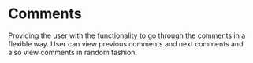 # Comments
Providing the user with the functionality to go through the comments in a flexible way. User can view previous comments and next comments and also view comments in random fashion. 
